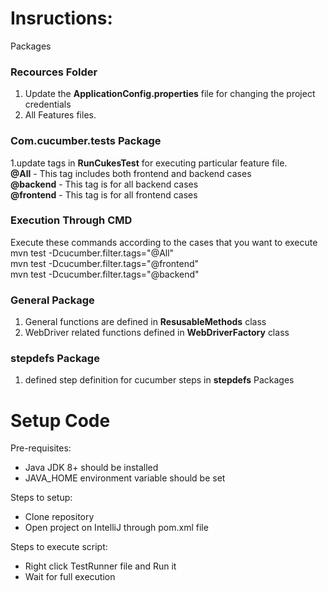 # Insructions:

Packages

### Recources Folder
1. Update the **ApplicationConfig.properties** file for changing the project credentials
2. All Features files.

### Com.cucumber.tests Package
1.update tags in **RunCukesTest** for executing particular feature file.  
**@All** - This tag includes both frontend and backend cases  
**@backend** - This tag is for all backend cases  
**@frontend** - This tag is for all frontend cases  

### Execution Through CMD ###
Execute these commands according to the cases that you want to execute  
mvn test -Dcucumber.filter.tags="@All"  
mvn test -Dcucumber.filter.tags="@frontend"  
mvn test -Dcucumber.filter.tags="@backend"  

### General Package
1. General functions are defined in **ResusableMethods** class
2. WebDriver related functions defined in **WebDriverFactory** class

### stepdefs Package
1. defined step definition for cucumber steps in **stepdefs** Packages

# Setup Code

Pre-requisites:
- Java JDK 8+ should be installed
- JAVA_HOME environment variable should be set

Steps to setup:
- Clone repository
- Open project on IntelliJ through pom.xml file

Steps to execute script:
- Right click TestRunner file and Run it
- Wait for full execution


